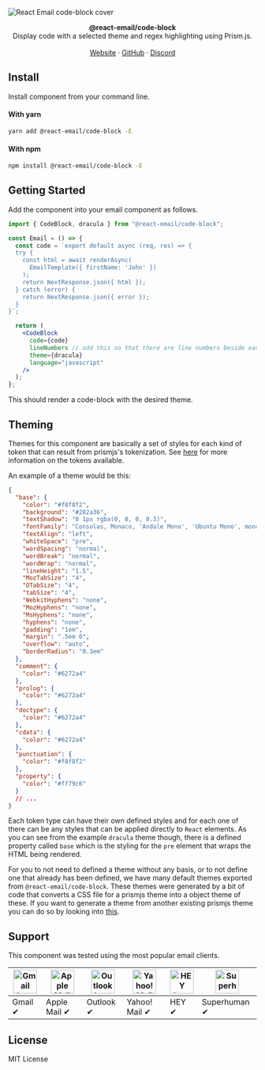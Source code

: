 ![React Email code-block cover](https://react.email/static/covers/code-block.png)

<div align="center"><strong>@react-email/code-block</strong></div>
<div align="center">Display code with a selected theme and regex highlighting using Prism.js.</div>
<br />
<div align="center">
<a href="https://react.email">Website</a> 
<span> · </span>
<a href="https://github.com/resend/react-email">GitHub</a> 
<span> · </span>
<a href="https://react.email/discord">Discord</a>
</div>

## Install

Install component from your command line.

#### With yarn

```sh
yarn add @react-email/code-block -E
```

#### With npm

```sh
npm install @react-email/code-block -E
```

## Getting Started

Add the component into your email component as follows.

```jsx
import { CodeBlock, dracula } from "@react-email/code-block";

const Email = () => {
  const code = `export default async (req, res) => {
  try {
    const html = await renderAsync(
      EmailTemplate({ firstName: 'John' })
    );
    return NextResponse.json({ html });
  } catch (error) {
    return NextResponse.json({ error });
  }
}`;

  return (
    <CodeBlock
      code={code}
      lineNumbers // add this so that there are line numbers beside each code line
      theme={dracula}
      language="javascript"
    />
  );
};
```

This should render a code-block with the desired theme.

## Theming

Themes for this component are basically a set of styles for each kind of token that can result from prismjs's tokenization. See [here](https://prismjs.com/tokens.html) for more information on the tokens available.

An example of a theme would be this:

```json
{
  "base": {
    "color": "#f8f8f2",
    "background": "#282a36",
    "textShadow": "0 1px rgba(0, 0, 0, 0.3)",
    "fontFamily": "Consolas, Monaco, 'Andale Mono', 'Ubuntu Mono', monospace",
    "textAlign": "left",
    "whiteSpace": "pre",
    "wordSpacing": "normal",
    "wordBreak": "normal",
    "wordWrap": "normal",
    "lineHeight": "1.5",
    "MozTabSize": "4",
    "OTabSize": "4",
    "tabSize": "4",
    "WebkitHyphens": "none",
    "MozHyphens": "none",
    "MsHyphens": "none",
    "hyphens": "none",
    "padding": "1em",
    "margin": ".5em 0",
    "overflow": "auto",
    "borderRadius": "0.3em"
  },
  "comment": {
    "color": "#6272a4"
  },
  "prolog": {
    "color": "#6272a4"
  },
  "doctype": {
    "color": "#6272a4"
  },
  "cdata": {
    "color": "#6272a4"
  },
  "punctuation": {
    "color": "#f8f8f2"
  },
  "property": {
    "color": "#ff79c6"
  }
  // ...
}
```

Each token type can have their own defined styles and for each one of there can be any styles that can be applied directly to `React` elements.
As you can see from the example `dracula` theme though, there is a defined property called `base` which is the styling for the `pre` element that wraps the HTML being rendered.

For you to not need to defined a theme without any basis, or to not define one that already has been defined, we have many default themes exported from `@react-email/code-block`.
These themes were generated by a bit of code that converts a CSS file for a prismjs theme into a object theme of these.
If you want to generate a theme from another existing prismjs theme you can do so by looking into [this](https://github.com/gabrielmfern/from-prismjs-to-react-email-code-block-theme).

## Support

This component was tested using the most popular email clients.

| <img src="https://react.email/static/icons/gmail.svg" width="48px" height="48px" alt="Gmail logo"> | <img src="https://react.email/static/icons/apple-mail.svg" width="48px" height="48px" alt="Apple Mail"> | <img src="https://react.email/static/icons/outlook.svg" width="48px" height="48px" alt="Outlook logo"> | <img src="https://react.email/static/icons/yahoo-mail.svg" width="48px" height="48px" alt="Yahoo! Mail logo"> | <img src="https://react.email/static/icons/hey.svg" width="48px" height="48px" alt="HEY logo"> | <img src="https://react.email/static/icons/superhuman.svg" width="48px" height="48px" alt="Superhuman logo"> |
| -------------------------------------------------------------------------------------------------- | ------------------------------------------------------------------------------------------------------- | ------------------------------------------------------------------------------------------------------ | ------------------------------------------------------------------------------------------------------------- | ---------------------------------------------------------------------------------------------- | ------------------------------------------------------------------------------------------------------------ |
| Gmail ✔                                                                                           | Apple Mail ✔                                                                                           | Outlook ✔                                                                                             | Yahoo! Mail ✔                                                                                                | HEY ✔                                                                                         | Superhuman ✔                                                                                                |

## License

MIT License
